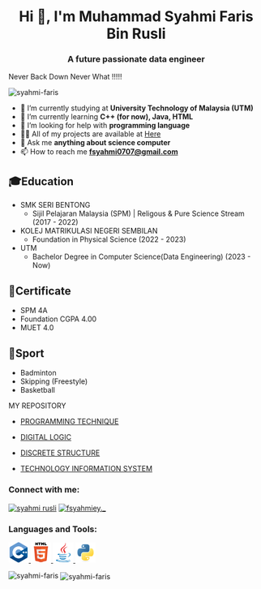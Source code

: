 <h1 align="center">Hi 👋, I'm Muhammad Syahmi Faris Bin Rusli</h1>
<h3 align="center">A future passionate data engineer</h3>
Never Back Down Never What !!!!!

<p align="left"> <img src="https://komarev.com/ghpvc/?username=syahmi-faris&label=Profile%20views&color=0e75b6&style=flat" alt="syahmi-faris" /> </p>

- 🔭 I’m currently studying at **University Technology of Malaysia (UTM)**
- 🌱 I’m currently learning **C++ (for now), Java, HTML**
- 🤝 I’m looking for help with **programming language**
- 👨‍💻 All of my projects are available at [Here](https://syahmi-faris.github.io/SyahmiFaris.github.io/)
- 💬 Ask me **anything about science computer**
- 📫 How to reach me **fsyahmi0707@gmail.com**

🎓Education
------------------------
* SMK SERI BENTONG
  - Sijil Pelajaran Malaysia (SPM) | Religous & Pure Science Stream (2017 - 2022)
* KOLEJ MATRIKULASI NEGERI SEMBILAN
  - Foundation in Physical Science (2022 - 2023)
* UTM
  - Bachelor Degree in Computer Science(Data Engineering) (2023 - Now)
 
📑Certificate
------------------------
- SPM 4A
- Foundation CGPA 4.00
- MUET 4.0

🥇Sport
------------------------
- Badminton
- Skipping (Freestyle)
- Basketball

<p align="left"> </p>

MY REPOSITORY 

- [PROGRAMMING TECHNIQUE](https://github.com/Syahmi-Faris/Programming-Technique.git)

- [DIGITAL LOGIC](https://github.com/Syahmi-Faris/Digital-Logic.git)

- [DISCRETE STRUCTURE](https://github.com/Syahmi-Faris/Discrete-Structure.git)

- [TECHNOLOGY INFORMATION SYSTEM](https://github.com/Syahmi-Faris/Technology-Information-System.git)


<h3 align="left">Connect with me:</h3>
<p align="left">
<a href="https://linkedin.com/in/syahmi rusli" target="blank"><img align="center" src="https://raw.githubusercontent.com/rahuldkjain/github-profile-readme-generator/master/src/images/icons/Social/linked-in-alt.svg" alt="syahmi rusli" height="30" width="40" /></a>
<a href="https://instagram.com/fsyahmiey._" target="blank"><img align="center" src="https://raw.githubusercontent.com/rahuldkjain/github-profile-readme-generator/master/src/images/icons/Social/instagram.svg" alt="fsyahmiey._" height="30" width="40" /></a>
</p>

<h3 align="left">Languages and Tools:</h3>
<p align="left"> <a href="https://www.w3schools.com/cpp/" target="_blank" rel="noreferrer"> <img src="https://raw.githubusercontent.com/devicons/devicon/master/icons/cplusplus/cplusplus-original.svg" alt="cplusplus" width="40" height="40"/> </a> <a href="https://www.w3.org/html/" target="_blank" rel="noreferrer"> <img src="https://raw.githubusercontent.com/devicons/devicon/master/icons/html5/html5-original-wordmark.svg" alt="html5" width="40" height="40"/> </a> <a href="https://www.java.com" target="_blank" rel="noreferrer"> <img src="https://raw.githubusercontent.com/devicons/devicon/master/icons/java/java-original.svg" alt="java" width="40" height="40"/> </a> <a href="https://www.python.org" target="_blank" rel="noreferrer"> <img src="https://raw.githubusercontent.com/devicons/devicon/master/icons/python/python-original.svg" alt="python" width="40" height="40"/> </a> </p>

<p><img align="left" src="https://github-readme-stats.vercel.app/api/top-langs?username=syahmi-faris&show_icons=true&locale=en&layout=compact" alt="syahmi-faris" /></p>

<p>&nbsp;<img align="center" src="https://github-readme-stats.vercel.app/api?username=syahmi-faris&show_icons=true&locale=en" alt="syahmi-faris" /></p>
